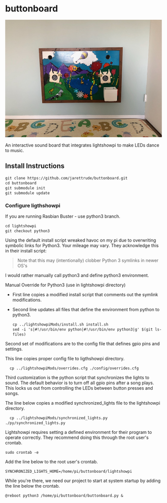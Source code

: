 # buttonboard

![Photobooth](/images/IMG_4692.jpeg)

An interactive sound board that integrates lightshowpi to make LEDs dance to music.

## Install Instructions

```
git clone https://github.com/jarettrude/buttonboard.git
cd buttonboard
git submodule init
git submodule update
```

### Configure ligthshowpi

If you are running Rasbian Buster - use python3 branch.

```
cd lightshowpi
git checkout python3
```

Using the default install script wreaked havoc on my pi due to overwriting symbolic links for Python3\. Your mileage may vary. They acknowledge this in their install script:

> Note that this may (intentionally) clobber Python 3 symlinks in newer OS's

I would rather manually call python3 and define python3 environment.

Manual Override for Python3 (use in lightshowpi directory)

- First line copies a modified install script that comments out the symlink modifications.
- Second line updates all files that define the environment from python to python3.

  ```
  cp ../lightshowpiMods/install.sh install.sh
  sed -i 's|#!/usr/bin/env python|#!/usr/bin/env python3|g' $(git ls-files)
  ```

Second set of modifications are to the config file that defines gpio pins and settings.

This line copies proper config file to ligthshowpi directory.

```
  cp ../lightshowpiMods/overrides.cfg ./config/overrides.cfg
```

Third customization is the python script that synchronizes the lights to sound. The default behavior is to turn off all gpio pins after a song plays. This locks us out from controlling the LEDs between button presses and songs.

The line below copies a modified synchronized_lights file to the lightshowpi directory.

```
  cp ../lightshowpiMods/synchronized_lights.py ./py/synchronized_lights.py
```

Lightshowpi requires setting a defined environment for their program to operate correctly. They recommend doing this through the root user's crontab.

```
sudo crontab -e
```

Add the line below to the root user's crontab.

```
SYNCHRONIZED_LIGHTS_HOME=/home/pi/buttonboard/lightshowpi
```

While you're there, we need our project to start at system startup by adding the line below the crontab.

```
@reboot python3 /home/pi/buttonboard/buttonboard.py &
```
